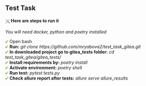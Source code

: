 <h2>Test Task</h2>
<h4><img src="icons/tools.png" height="15" align="center"/> Here are steps to run it</h4>
<p><i>You will need docker, python and poetry installed</i><br>

<p><img src="icons/check.png" height="10"/> Open bash <br>
<img src="icons/check.png" height="10"/> <b>Run:</b> <i>git clone https://github.com/mryabova2/test_task_gitea.git</i><br>
<img src="icons/check.png" height="10"/> <b>In downloaded project go to gitea_tests folder:</b>
<i>cd test_task_gitea/gitea_tests/</i><br>
<img src="icons/check.png" height="10"/> <b>Install requirements by:</b>
<i>poetry install</i><br>
<img src="icons/check.png" height="10"/> <b>Activate environment:</b>
<i>poetry shell</i><br>
<img src="icons/check.png" height="10"/> <b>Run test:</b>
<i>pytest tests.py</i><br>
<img src="icons/check.png" height="10"/> <b>Check allure report after tests:</b>
<i>allure serve allure_results</i><br>
